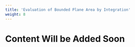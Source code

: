 ```yaml
---
title: 'Evaluation of Bounded Plane Area by Integration'
weight: 8
---
```


# Content Will be Added Soon